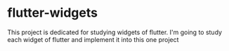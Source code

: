 # flutter-widgets
This project is dedicated for studying widgets of flutter. I'm going to study each widget  of flutter and implement it into this one project
